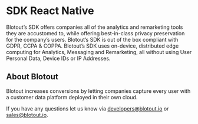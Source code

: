 # SDK React Native

Blotout’s SDK offers companies all of the analytics and remarketing tools they are accustomed to,
while offering best-in-class privacy preservation for the company’s users. Blotout’s SDK is out of the
box compliant with GDPR, CCPA & COPPA. Blotout’s SDK uses on-device, distributed edge
computing for Analytics, Messaging and Remarketing, all without using User Personal Data, Device
IDs or IP Addresses.


## About Blotout
Blotout increases conversions by letting companies capture every user with a customer data platform deployed in their own cloud.

If you have any questions let us know via [developers@blotout.io](mailto:developers@blotout.io) or [sales@blotout.io](mailto:sales@blotout.io). 
